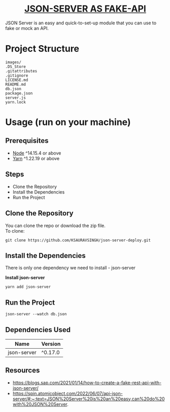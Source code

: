 <h1 align="center">
  <a href = "stellar-mandazi-188925.netlify.app">JSON-SERVER AS FAKE-API</a>
</h1>
JSON Server is an easy and quick-to-set-up module that you can use to fake or mock an API.

# Project Structure
```terminal
images/
.DS_Store
.gitattributes
.gitignore
LICENSE.md
README.md
db.json
package.json
server.js
yarn.lock
```
# Usage (run on your machine)

## Prerequisites
- [Node](https://nodejs.org/en/download/) ^14.15.4 or above
- [Yarn](https://yarnpkg.com/) ^1.22.19 or above

## Steps
- Clone the Repository
- Install the Dependencies
- Run the Project

## Clone the Repository
You can clone the repo or download the zip file.<br>
To clone:
```terminal
git clone https://github.com/KSAURAVSINGH/json-server-deploy.git
```

## Install the Dependencies
There is only one dependency we need to install - json-server<br>

**Install json-server**<br>
```termainal
yarn add json-server
```
## Run the Project
```terminal''
json-server --watch db.json
```

## Dependencies Used
Name | Version
--- | ---
json-server | ^0.17.0

## Resources
- https://blogs.sap.com/2021/01/14/how-to-create-a-fake-rest-api-with-json-server/
- https://spin.atomicobject.com/2022/06/07/api-json-server/#:~:text=JSON%20Server%20is%20an%20easy,can%20do%20with%20JSON%20Server.
